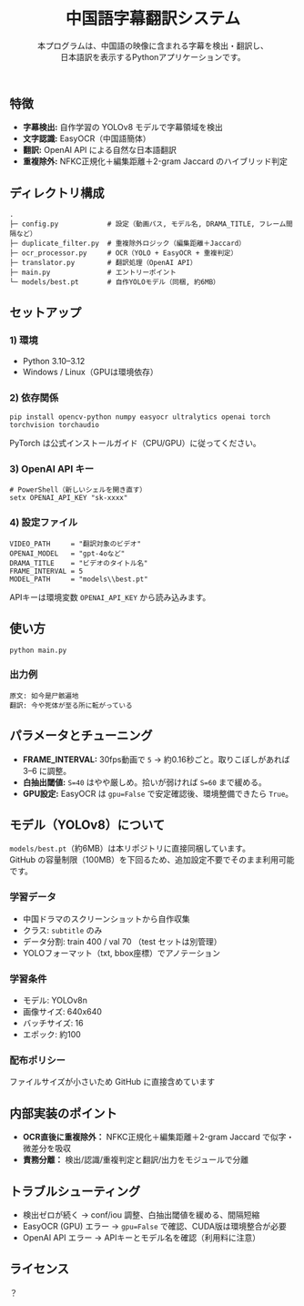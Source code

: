 <!DOCTYPE html>
<html lang="ja">
<body>

<header>
  <h1>中国語字幕翻訳システム</h1>
  <p class="muted">本プログラムは、中国語の映像に含まれる字幕を検出・翻訳し、<br>日本語訳を表示するPythonアプリケーションです。</p>
</header>

<section>
  <h2>特徴</h2>
  <ul>
    <li><strong>字幕検出:</strong> 自作学習の YOLOv8 モデルで字幕領域を検出</li>
    <li><strong>文字認識:</strong> EasyOCR（中国語簡体）</li>
    <li><strong>翻訳:</strong> OpenAI API による自然な日本語翻訳</li>
    <li><strong>重複除外:</strong> NFKC正規化＋編集距離＋2-gram Jaccard のハイブリッド判定</li>
  </ul>
</section>

<section>
  <h2>ディレクトリ構成</h2>
  <pre><code>.
├─ config.py            # 設定（動画パス, モデル名, DRAMA_TITLE, フレーム間隔など）
├─ duplicate_filter.py  # 重複除外ロジック（編集距離＋Jaccard）
├─ ocr_processor.py     # OCR（YOLO + EasyOCR + 重複判定）
├─ translator.py        # 翻訳処理（OpenAI API）
├─ main.py              # エントリーポイント
└─ models/best.pt       # 自作YOLOモデル（同梱, 約6MB）
</code></pre>
</section>

<section>
  <h2>セットアップ</h2>

  <h3>1) 環境</h3>
  <ul>
    <li>Python 3.10–3.12</li>
    <li>Windows / Linux（GPUは環境依存）</li>
  </ul>

  <h3>2) 依存関係</h3>
  <pre><code>pip install opencv-python numpy easyocr ultralytics openai torch torchvision torchaudio</code></pre>
  <p class="note small">PyTorch は公式インストールガイド（CPU/GPU）に従ってください。</p>

  <h3>3) OpenAI API キー</h3>
  <pre><code># PowerShell（新しいシェルを開き直す）
setx OPENAI_API_KEY "sk-xxxx"</code></pre>

  <h3>4) 設定ファイル</h3>
  <pre><code>VIDEO_PATH     = "翻訳対象のビデオ"
OPENAI_MODEL   = "gpt-4oなど"
DRAMA_TITLE    = "ビデオのタイトル名"
FRAME_INTERVAL = 5
MODEL_PATH     = "models\\best.pt"</code></pre>
  <p class="small">APIキーは環境変数 <code>OPENAI_API_KEY</code> から読み込みます。</p>
</section>

<section>
  <h2>使い方</h2>
  <pre><code>python main.py</code></pre>

  <h3>出力例</h3>
  <pre><code>原文: 如今是尸骸遍地
翻訳: 今や死体が至る所に転がっている</code></pre>
</section>

<section>
  <h2>パラメータとチューニング</h2>
  <ul>
    <li><strong>FRAME_INTERVAL:</strong> 30fps動画で <code>5</code> → 約0.16秒ごと。取りこぼしがあれば 3–6 に調整。</li>
    <li><strong>白抽出閾値:</strong> <code>S=40</code> はやや厳しめ。拾いが弱ければ <code>S=60</code> まで緩める。</li>
    <li><strong>GPU設定:</strong> EasyOCR は <code>gpu=False</code> で安定確認後、環境整備できたら <code>True</code>。</li>
  </ul>
</section>

<section>
  <h2>モデル（YOLOv8）について</h2>
  <p><code>models/best.pt</code>（約6MB）は本リポジトリに直接同梱しています。<br>GitHub の容量制限（100MB）を下回るため、追加設定不要でそのまま利用可能です。</p>

  <h3>学習データ</h3>
  <ul>
    <li>中国ドラマのスクリーンショットから自作収集</li>
    <li>クラス: <code>subtitle</code> のみ</li>
    <li>データ分割: train 400 / val 70 （test セットは別管理）</li>
    <li>YOLOフォーマット（txt, bbox座標）でアノテーション</li>
  </ul>

  <h3>学習条件</h3>
  <ul>
    <li>モデル: YOLOv8n</li>
    <li>画像サイズ: 640x640</li>
    <li>バッチサイズ: 16</li>
    <li>エポック: 約100</li>
  </ul>

  <h3>配布ポリシー</h3>
  <p>ファイルサイズが小さいため GitHub に直接含めています</p>
</section>

<section>
  <h2>内部実装のポイント</h2>
  <ul>
    <li><strong>OCR直後に重複除外：</strong> NFKC正規化＋編集距離＋2-gram Jaccard で似字・微差分を吸収</li>
    <li><strong>責務分離：</strong> 検出/認識/重複判定と翻訳/出力をモジュールで分離</li>
  </ul>
</section>

<section>
  <h2>トラブルシューティング</h2>
  <ul>
    <li>検出ゼロが続く → conf/iou 調整、白抽出閾値を緩める、間隔短縮</li>
    <li>EasyOCR (GPU) エラー → <code>gpu=False</code> で確認、CUDA版は環境整合が必要</li>
    <li>OpenAI API エラー → APIキーとモデル名を確認（利用料に注意）</li>
  </ul>
</section>

<section>
  <h2>ライセンス</h2>
  <p>？</p>
</section>

</body>
</html>
